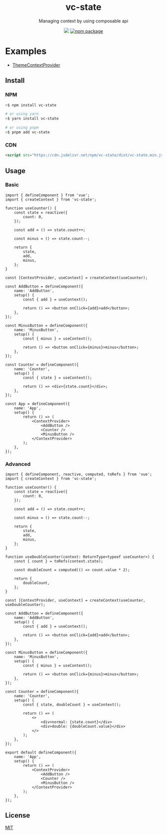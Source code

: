<div align="center">
<h1>vc-state</h1>

Managing context by using composable api

[![](https://data.jsdelivr.com/v1/package/npm/vc-state/badge?style=rounded)](https://www.jsdelivr.com/package/npm/vc-state)
<a href="https://npmjs.com/package/vc-state"><img src="https://img.shields.io/npm/v/vc-state.svg" alt="npm package"></a>

</div>

# Examples

-   [ThemeContextProvider](https://codesandbox.io/s/github/fanhaoyuan/vc-state/tree/master/examples/theme-context-provider)

## Install

### NPM

```bash
>$ npm install vc-state

# or using yarn
>$ yarn install vc-state

# or using pnpm
>$ pnpm add vc-state
```

### CDN

```html
<script src="https://cdn.jsdelivr.net/npm/vc-state/dist/vc-state.min.js"></script>
```

## Usage

### Basic

```tsx
import { defineComponent } from 'vue';
import { createContext } from 'vc-state';

function useCounter() {
    const state = reactive({
        count: 0,
    });

    const add = () => state.count++;

    const minus = () => state.count--;

    return {
        state,
        add,
        minus,
    };
}

const [ContextProvider, useContext] = createContext(useCounter);

const AddButton = defineComponent({
    name: 'AddButton',
    setup() {
        const { add } = useContext();

        return () => <button onClick={add}>add</button>;
    },
});

const MinusButton = defineComponent({
    name: 'MinusButton',
    setup() {
        const { minus } = useContext();

        return () => <button onClick={minus}>minus</button>;
    },
});

const Counter = defineComponent({
    name: 'Counter',
    setup() {
        const { state } = useContext();

        return () => <div>{state.count}</div>;
    },
});

const App = defineComponent({
    name: 'App',
    setup() {
        return () => (
            <ContextProvider>
                <AddButton />
                <Counter />
                <MinusButton />
            </ContextProvider>
        );
    },
});
```

### Advanced

```tsx
import { defineComponent, reactive, computed, toRefs } from 'vue';
import { createContext } from 'vc-state';

function useCounter() {
    const state = reactive({
        count: 0,
    });

    const add = () => state.count++;

    const minus = () => state.count--;

    return {
        state,
        add,
        minus,
    };
}

function useDoubleCounter(context: ReturnType<typeof useCounter>) {
    const { count } = toRefs(context.state);

    const doubleCount = computed(() => count.value * 2);

    return {
        doubleCount,
    };
}

const [ContextProvider, useContext] = createContext(useCounter, useDoubleCounter);

const AddButton = defineComponent({
    name: 'AddButton',
    setup() {
        const { add } = useContext();

        return () => <button onClick={add}>add</button>;
    },
});

const MinusButton = defineComponent({
    name: 'MinusButton',
    setup() {
        const { minus } = useContext();

        return () => <button onClick={minus}>minus</button>;
    },
});

const Counter = defineComponent({
    name: 'Counter',
    setup() {
        const { state, doubleCount } = useContext();

        return () => (
            <>
                <div>normal: {state.count}</div>
                <div>double: {doubleCount.value}</div>
            </>
        );
    },
});

export default defineComponent({
    name: 'App',
    setup() {
        return () => (
            <ContextProvider>
                <AddButton />
                <Counter />
                <MinusButton />
            </ContextProvider>
        );
    },
});
```

## License

[MIT](./LICENSE)
